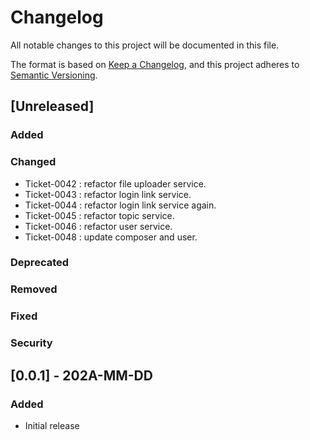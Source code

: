 # Changelog

All notable changes to this project will be documented in this file.

The format is based on [Keep a Changelog](https://keepachangelog.com/en/1.0.0/),
and this project adheres to [Semantic Versioning](https://semver.org/spec/v2.0.0.html).

## [Unreleased]

### Added

### Changed
- Ticket-0042 : refactor file uploader service.
- Ticket-0043 : refactor login link service.
- Ticket-0044 : refactor login link service again.
- Ticket-0045 : refactor topic service.
- Ticket-0046 : refactor user service.
- Ticket-0048 : update composer and user.

### Deprecated

### Removed

### Fixed

### Security

## [0.0.1] - 202A-MM-DD

### Added

- Initial release